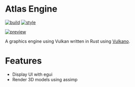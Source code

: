 # Atlas Engine
[![build](https://github.com/evroon/atlas/actions/workflows/build.yml/badge.svg)](https://github.com/evroon/atlas/actions/workflows/build.yml)
[![style](https://github.com/evroon/atlas/actions/workflows/style.yml/badge.svg)](https://github.com/evroon/atlas/actions/workflows/style.yml)

[![preview](https://raw.githubusercontent.com/evroon/atlas/master/etc/preview.png)](https://github.com/evroon/atlas/tree/master/etc/preview.png)

A graphics engine using Vulkan written in Rust using [Vulkano](https://github.com/vulkano-rs/vulkano).

# Features
* Display UI with egui
* Render 3D models using assimp
